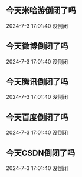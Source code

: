 ## 今天米哈游倒闭了吗

2024-7-3 17:01:40 没倒闭

## 今天微博倒闭了吗

2024-7-3 17:01:40 没倒闭

## 今天腾讯倒闭了吗

2024-7-3 17:01:40 没倒闭

## 今天百度倒闭了吗

2024-7-3 17:01:40 没倒闭

## 今天CSDN倒闭了吗

2024-7-3 17:01:40 没倒闭

